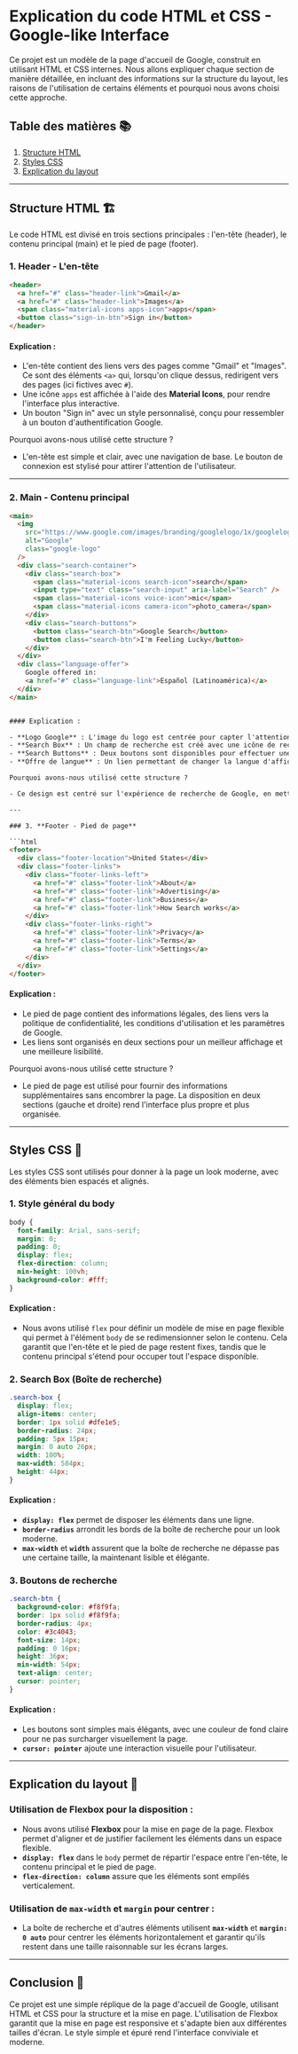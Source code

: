 # Explication du code HTML et CSS - Google-like Interface

Ce projet est un modèle de la page d'accueil de Google, construit en utilisant HTML et CSS internes. Nous allons expliquer chaque section de manière détaillée, en incluant des informations sur la structure du layout, les raisons de l'utilisation de certains éléments et pourquoi nous avons choisi cette approche.

## Table des matières 📚

1. [Structure HTML](#structure-html)
2. [Styles CSS](#styles-css)
3. [Explication du layout](#explication-du-layout)

---

## Structure HTML 🏗️

Le code HTML est divisé en trois sections principales : l'en-tête (header), le contenu principal (main) et le pied de page (footer).

### 1. **Header - L'en-tête**

```html
<header>
  <a href="#" class="header-link">Gmail</a>
  <a href="#" class="header-link">Images</a>
  <span class="material-icons apps-icon">apps</span>
  <button class="sign-in-btn">Sign in</button>
</header>
```



#### Explication :

- L'en-tête contient des liens vers des pages comme "Gmail" et "Images". Ce sont des éléments `<a>` qui, lorsqu'on clique dessus, redirigent vers des pages (ici fictives avec `#`).
- Une icône `apps` est affichée à l'aide des **Material Icons**, pour rendre l'interface plus interactive.
- Un bouton "Sign in" avec un style personnalisé, conçu pour ressembler à un bouton d'authentification Google.

Pourquoi avons-nous utilisé cette structure ?

- L'en-tête est simple et clair, avec une navigation de base. Le bouton de connexion est stylisé pour attirer l'attention de l'utilisateur.

---

### 2. **Main - Contenu principal**

```html
<main>
  <img
    src="https://www.google.com/images/branding/googlelogo/1x/googlelogo_color_272x92dp.png"
    alt="Google"
    class="google-logo"
  />
  <div class="search-container">
    <div class="search-box">
      <span class="material-icons search-icon">search</span>
      <input type="text" class="search-input" aria-label="Search" />
      <span class="material-icons voice-icon">mic</span>
      <span class="material-icons camera-icon">photo_camera</span>
    </div>
    <div class="search-buttons">
      <button class="search-btn">Google Search</button>
      <button class="search-btn">I'm Feeling Lucky</button>
    </div>
  </div>
  <div class="language-offer">
    Google offered in:
    <a href="#" class="language-link">Español (Latinoamérica)</a>
  </div>
</main>


#### Explication :

- **Logo Google** : L'image du logo est centrée pour capter l'attention de l'utilisateur.
- **Search Box** : Un champ de recherche est créé avec une icône de recherche et des boutons pour la reconnaissance vocale et l'appareil photo.
- **Search Buttons** : Deux boutons sont disponibles pour effectuer une recherche ou utiliser la fonction "I'm Feeling Lucky" de Google.
- **Offre de langue** : Un lien permettant de changer la langue d'affichage.

Pourquoi avons-nous utilisé cette structure ?

- Ce design est centré sur l'expérience de recherche de Google, en mettant en avant le champ de recherche et les options de recherche rapides (Google Search, I'm Feeling Lucky).

---

### 3. **Footer - Pied de page**

```html
<footer>
  <div class="footer-location">United States</div>
  <div class="footer-links">
    <div class="footer-links-left">
      <a href="#" class="footer-link">About</a>
      <a href="#" class="footer-link">Advertising</a>
      <a href="#" class="footer-link">Business</a>
      <a href="#" class="footer-link">How Search works</a>
    </div>
    <div class="footer-links-right">
      <a href="#" class="footer-link">Privacy</a>
      <a href="#" class="footer-link">Terms</a>
      <a href="#" class="footer-link">Settings</a>
    </div>
  </div>
</footer>
```

#### Explication :

- Le pied de page contient des informations légales, des liens vers la politique de confidentialité, les conditions d'utilisation et les paramètres de Google.
- Les liens sont organisés en deux sections pour un meilleur affichage et une meilleure lisibilité.

Pourquoi avons-nous utilisé cette structure ?

- Le pied de page est utilisé pour fournir des informations supplémentaires sans encombrer la page. La disposition en deux sections (gauche et droite) rend l'interface plus propre et plus organisée.

---

## Styles CSS 🎨

Les styles CSS sont utilisés pour donner à la page un look moderne, avec des éléments bien espacés et alignés.

### 1. **Style général du body**

```css
body {
  font-family: Arial, sans-serif;
  margin: 0;
  padding: 0;
  display: flex;
  flex-direction: column;
  min-height: 100vh;
  background-color: #fff;
}
```

#### Explication :

- Nous avons utilisé `flex` pour définir un modèle de mise en page flexible qui permet à l'élément `body` de se redimensionner selon le contenu. Cela garantit que l'en-tête et le pied de page restent fixes, tandis que le contenu principal s'étend pour occuper tout l'espace disponible.

### 2. **Search Box (Boîte de recherche)**

```css
.search-box {
  display: flex;
  align-items: center;
  border: 1px solid #dfe1e5;
  border-radius: 24px;
  padding: 5px 15px;
  margin: 0 auto 26px;
  width: 100%;
  max-width: 584px;
  height: 44px;
}
```

#### Explication :

- **`display: flex`** permet de disposer les éléments dans une ligne.
- **`border-radius`** arrondit les bords de la boîte de recherche pour un look moderne.
- **`max-width`** et **`width`** assurent que la boîte de recherche ne dépasse pas une certaine taille, la maintenant lisible et élégante.

### 3. **Boutons de recherche**

```css
.search-btn {
  background-color: #f8f9fa;
  border: 1px solid #f8f9fa;
  border-radius: 4px;
  color: #3c4043;
  font-size: 14px;
  padding: 0 16px;
  height: 36px;
  min-width: 54px;
  text-align: center;
  cursor: pointer;
}
```

#### Explication :

- Les boutons sont simples mais élégants, avec une couleur de fond claire pour ne pas surcharger visuellement la page.
- **`cursor: pointer`** ajoute une interaction visuelle pour l'utilisateur.

---

## Explication du layout 📏

### Utilisation de Flexbox pour la disposition :

- Nous avons utilisé **Flexbox** pour la mise en page de la page. Flexbox permet d'aligner et de justifier facilement les éléments dans un espace flexible.
- **`display: flex`** dans le `body` permet de répartir l'espace entre l'en-tête, le contenu principal et le pied de page.
- **`flex-direction: column`** assure que les éléments sont empilés verticalement.

### Utilisation de `max-width` et `margin` pour centrer :

- La boîte de recherche et d'autres éléments utilisent **`max-width`** et **`margin: 0 auto`** pour centrer les éléments horizontalement et garantir qu'ils restent dans une taille raisonnable sur les écrans larges.

---

## Conclusion 🎉

Ce projet est une simple réplique de la page d'accueil de Google, utilisant HTML et CSS pour la structure et la mise en page. L'utilisation de Flexbox garantit que la mise en page est responsive et s'adapte bien aux différentes tailles d'écran. Le style simple et épuré rend l'interface conviviale et moderne.


